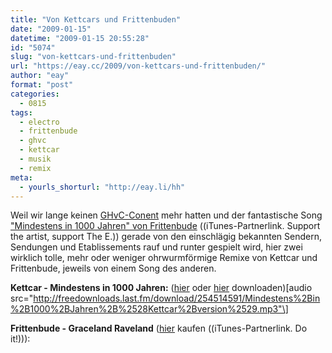```yaml
---
title: "Von Kettcars und Frittenbuden"
date: "2009-01-15"
datetime: "2009-01-15 20:55:28"
id: "5074"
slug: "von-kettcars-und-frittenbuden"
url: "https://eay.cc/2009/von-kettcars-und-frittenbuden/"
author: "eay"
format: "post"
categories:
  - 0815
tags:
  - electro
  - frittenbude
  - ghvc
  - kettcar
  - musik
  - remix
meta:
  - yourls_shorturl: "http://eay.li/hh"
---
```


Weil wir lange keinen [GHvC-Conent](//eay.cc/tag/ghvc/) mehr hatten und der fantastische Song ["Mindestens in 1000 Jahren" von Frittenbude](https://itunes.apple.com/de/album/mindestens-in-1000-jahren/id299368233?i=299368235&uo=4&at=11lohW) ((iTunes-Partnerlink. Support the artist, support The E.)) gerade von den einschlägig bekannten Sendern, Sendungen und Etablissements rauf und runter gespielt wird, hier zwei wirklich tolle, mehr oder weniger ohrwurmförmige Remixe von Kettcar und Frittenbude, jeweils von einem Song des anderen.

**Kettcar - Mindestens in 1000 Jahren:** ([hier](http://www.lastfm.de/music/Frittenbude/_/Mindestens+in+1000+Jahren+(Kettcar+version)) oder [hier](http://frittenbude.blogsport.de/2008/12/12/mindestens-in-1000-jahren/) downloaden)\[audio src="http://freedownloads.last.fm/download/254514591/Mindestens%2Bin%2B1000%2BJahren%2B%2528Kettcar%2Bversion%2529.mp3"\]

**Frittenbude - Graceland Raveland** ([hier](https://itunes.apple.com/de/album/raveland-frittenbude-remix/id281451448?i=281452600&uo=4&at=11lohW) kaufen ((iTunes-Partnerlink. Do it!))):
